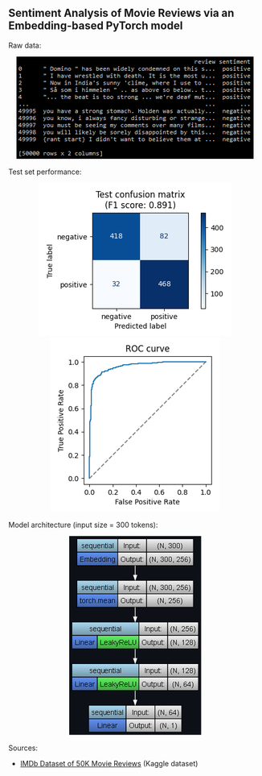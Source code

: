 ## Sentiment Analysis of Movie Reviews via an Embedding-based PyTorch model

Raw data:

<p align="center">
	<img src="images/raw_data.png"/>
</p>

Test set performance:

<p align="center">
	<img src="images/test_confusion_matrix.png"/>
	<br/>
	<img src="images/test_roc_curve.png"/>
</p>

Model architecture (input size = 300 tokens):

<p align="center">
	<img src="images/model_architecture.png"/>
</p>

Sources:
- [IMDb Dataset of 50K Movie Reviews](https://www.kaggle.com/datasets/lakshmi25npathi/imdb-dataset-of-50k-movie-reviews) (Kaggle dataset)
